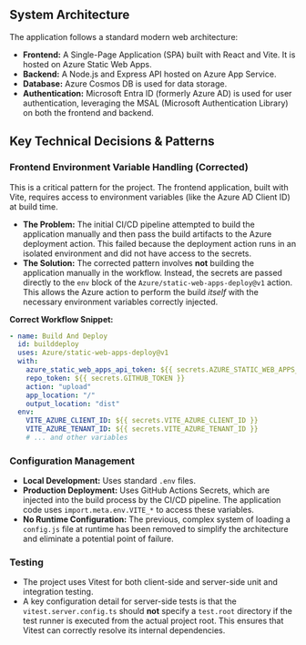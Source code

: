 ## System Architecture

The application follows a standard modern web architecture:

-   **Frontend:** A Single-Page Application (SPA) built with React and Vite. It is hosted on Azure Static Web Apps.
-   **Backend:** A Node.js and Express API hosted on Azure App Service.
-   **Database:** Azure Cosmos DB is used for data storage.
-   **Authentication:** Microsoft Entra ID (formerly Azure AD) is used for user authentication, leveraging the MSAL (Microsoft Authentication Library) on both the frontend and backend.

## Key Technical Decisions & Patterns

### Frontend Environment Variable Handling (Corrected)

This is a critical pattern for the project. The frontend application, built with Vite, requires access to environment variables (like the Azure AD Client ID) at build time.

-   **The Problem:** The initial CI/CD pipeline attempted to build the application manually and then pass the build artifacts to the Azure deployment action. This failed because the deployment action runs in an isolated environment and did not have access to the secrets.
-   **The Solution:** The corrected pattern involves **not** building the application manually in the workflow. Instead, the secrets are passed directly to the `env` block of the `Azure/static-web-apps-deploy@v1` action. This allows the Azure action to perform the build *itself* with the necessary environment variables correctly injected.

**Correct Workflow Snippet:**

```yaml
- name: Build And Deploy
  id: builddeploy
  uses: Azure/static-web-apps-deploy@v1
  with:
    azure_static_web_apps_api_token: ${{ secrets.AZURE_STATIC_WEB_APPS_API_TOKEN_... }}
    repo_token: ${{ secrets.GITHUB_TOKEN }}
    action: "upload"
    app_location: "/"
    output_location: "dist"
  env:
    VITE_AZURE_CLIENT_ID: ${{ secrets.VITE_AZURE_CLIENT_ID }}
    VITE_AZURE_TENANT_ID: ${{ secrets.VITE_AZURE_TENANT_ID }}
    # ... and other variables
```

### Configuration Management

-   **Local Development:** Uses standard `.env` files.
-   **Production Deployment:** Uses GitHub Actions Secrets, which are injected into the build process by the CI/CD pipeline. The application code uses `import.meta.env.VITE_*` to access these variables.
-   **No Runtime Configuration:** The previous, complex system of loading a `config.js` file at runtime has been removed to simplify the architecture and eliminate a potential point of failure.

### Testing

-   The project uses Vitest for both client-side and server-side unit and integration testing.
-   A key configuration detail for server-side tests is that the `vitest.server.config.ts` should **not** specify a `test.root` directory if the test runner is executed from the actual project root. This ensures that Vitest can correctly resolve its internal dependencies.